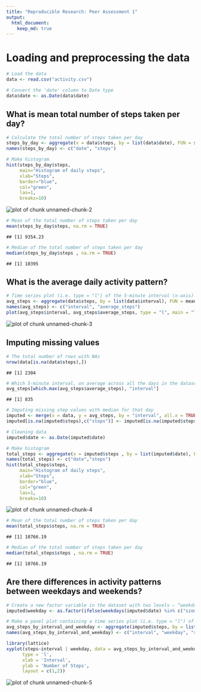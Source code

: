 ```yaml
---
title: "Reproducible Research: Peer Assessment 1"
output: 
  html_document:
    keep_md: true
---
```



# Loading and preprocessing the data

```r
# Load the data
data <- read.csv("activity.csv")

# Convert the 'date' column to Date type
data$date <- as.Date(data$date)
```



## What is mean total number of steps taken per day?

```r
# Calculate the total number of steps taken per day
steps_by_day <- aggregate(x = data$steps, by = list(data$date), FUN = sum, na.rm = TRUE)
names(steps_by_day) <- c("date", "steps")

# Make histogram
hist(steps_by_day$steps, 
     main="Histogram of daily steps", 
     xlab="Steps", 
     border="blue", 
     col="green", 
     las=1, 
     breaks=10)
```

![plot of chunk unnamed-chunk-2](figure/unnamed-chunk-2-1.png) 

```r
# Mean of the total number of steps taken per day
mean(steps_by_day$steps, na.rm = TRUE)
```

```
## [1] 9354.23
```

```r
# Median of the total number of steps taken per day
median(steps_by_day$steps , na.rm = TRUE)
```

```
## [1] 10395
```



## What is the average daily activity pattern?

```r
# Time series plot (i.e. type = "l") of the 5-minute interval (x-axis) and the average number of steps taken, averaged across all days (y-axis)
avg_steps <- aggregate(data$steps, by = list(data$interval), FUN = mean, na.rm = TRUE)
names(avg_steps) <- c("interval", "average_steps")
plot(avg_steps$interval, avg_steps$average_steps, type = "l", main = "Time Series Plot of Average Steps by Interval", xlab = "Interval", ylab = "Steps")
```

![plot of chunk unnamed-chunk-3](figure/unnamed-chunk-3-1.png) 



## Imputing missing values

```r
# The total number of rows with NAs
nrow(data[is.na(data$steps),])
```

```
## [1] 2304
```

```r
# Which 5-minute interval, on average across all the days in the dataset, contains the maximum number of steps?
avg_steps[which.max(avg_steps$average_steps), "interval"]
```

```
## [1] 835
```

```r
# Imputing missing step values with median for that day
imputed <- merge(x = data, y = avg_steps, by = "interval", all.x = TRUE)
imputed[is.na(imputed$steps),c("steps")] <- imputed[is.na(imputed$steps),c("average_steps")]

# Cleaning data
imputed$date <- as.Date(imputed$date)

# Make histogram
total_steps <- aggregate(x = imputed$steps , by = list(imputed$date), FUN = sum ,na.rm=TRUE)
names(total_steps) <- c("date","steps")
hist(total_steps$steps, 
     main="Histogram of daily steps", 
     xlab="Steps", 
     border="blue", 
     col="green", 
     las=1, 
     breaks=10)
```

![plot of chunk unnamed-chunk-4](figure/unnamed-chunk-4-1.png) 

```r
# Mean of the total number of steps taken per day
mean(total_steps$steps, na.rm = TRUE)
```

```
## [1] 10766.19
```

```r
# Median of the total number of steps taken per day
median(total_steps$steps , na.rm = TRUE)
```

```
## [1] 10766.19
```



## Are there differences in activity patterns between weekdays and weekends?

```r
# Create a new factor variable in the dataset with two levels – “weekday” and “weekend” indicating whether a given date is a weekday or weekend day.
imputed$weekday <- as.factor(ifelse(weekdays(imputed$date) %in% c("szombat","vasárnap"), "Weekend", "Weekday"))

# Make a panel plot containing a time series plot (i.e. type = "l") of the 5-minute interval (x-axis) and the average number of steps taken, averaged across all weekday days or weekend days (y-axis).
avg_steps_by_interval_and_weekday <- aggregate(imputed$steps, by = list(imputed$interval, imputed$weekday), FUN = mean, na.rm = TRUE)
names(avg_steps_by_interval_and_weekday) <- c("interval", "weekday", "steps")

library(lattice)
xyplot(steps~interval | weekday, data = avg_steps_by_interval_and_weekday,
      type = 'l',
      xlab = 'Interval',
      ylab = 'Number of Steps',
      layout = c(1,2))
```

![plot of chunk unnamed-chunk-5](figure/unnamed-chunk-5-1.png) 
